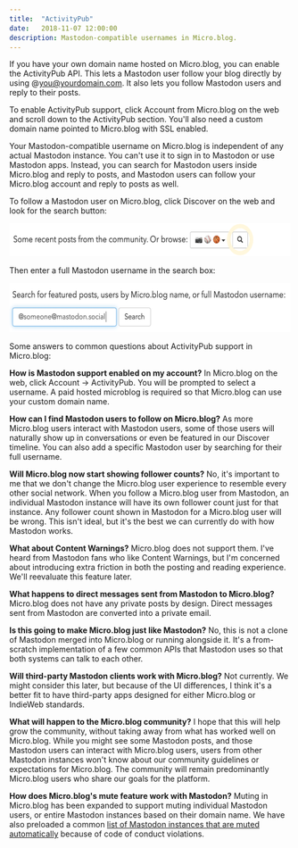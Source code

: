 ```yaml
---
title:  "ActivityPub"
date:   2018-11-07 12:00:00
description: Mastodon-compatible usernames in Micro.blog.
---
```


If you have your own domain name hosted on Micro.blog, you can enable the ActivityPub API. This lets a Mastodon user follow your blog directly by using @you@yourdomain.com. It also lets you follow Mastodon users and reply to their posts.

To enable ActivityPub support, click Account from Micro.blog on the web and scroll down to the ActivityPub section. You'll also need a custom domain name pointed to Micro.blog with SSL enabled.

Your Mastodon-compatible username on Micro.blog is independent of any actual Mastodon instance. You can't use it to sign in to Mastodon or use Mastodon apps. Instead, you can search for Mastodon users inside Micro.blog and reply to posts, and Mastodon users can follow your Micro.blog account and reply to posts as well.

To follow a Mastodon user on Micro.blog, click Discover on the web and look for the search button:

<img src="/assets/images/discover_search.png" width="600" height="59" alt="Search box" />

Then enter a full Mastodon username in the search box:

<img src="/assets/images/discover_mastodon.png" width="600" height="88" alt="Mastodon username" />

Some answers to common questions about ActivityPub support in Micro.blog:

**How is Mastodon support enabled on my account?** In Micro.blog on the web, click Account → ActivityPub. You will be prompted to select a username. A paid hosted microblog is required so that Micro.blog can use your custom domain name.

**How can I find Mastodon users to follow on Micro.blog?** As more Micro.blog users interact with Mastodon users, some of those users will naturally show up in conversations or even be featured in our Discover timeline. You can also add a specific Mastodon user by searching for their full username.

**Will Micro.blog now start showing follower counts?** No, it's important to me that we don't change the Micro.blog user experience to resemble every other social network. When you follow a Micro.blog user from Mastodon, an individual Mastodon instance will have its own follower count just for that instance. Any follower count shown in Mastodon for a Micro.blog user will be wrong. This isn't ideal, but it's the best we can currently do with how Mastodon works.

**What about Content Warnings?** Micro.blog does not support them. I've heard from Mastodon fans who like Content Warnings, but I'm concerned about introducing extra friction in both the posting and reading experience. We'll reevaluate this feature later.

**What happens to direct messages sent from Mastodon to Micro.blog?** Micro.blog does not have any private posts by design. Direct messages sent from Mastodon are converted into a private email.

**Is this going to make Micro.blog just like Mastodon?** No, this is not a clone of Mastodon merged into Micro.blog or running alongside it. It's a from-scratch implementation of a few common APIs that Mastodon uses so that both systems can talk to each other.

**Will third-party Mastodon clients work with Micro.blog?** Not currently. We might consider this later, but because of the UI differences, I think it's a better fit to have third-party apps designed for either Micro.blog or IndieWeb standards.

**What will happen to the Micro.blog community?** I hope that this will help grow the community, without taking away from what has worked well on Micro.blog. While you might see some Mastodon posts, and those Mastodon users can interact with Micro.blog users, users from other Mastodon instances won't know about our community guidelines or expectations for Micro.blog. The community will remain predominantly Micro.blog users who share our goals for the platform.

**How does Micro.blog's mute feature work with Mastodon?** Muting in Micro.blog has been expanded to support muting individual Mastodon users, or entire Mastodon instances based on their domain name. We have also preloaded a common [list of Mastodon instances that are muted automatically](https://github.com/tootcafe/blocked-instances) because of code of conduct violations.